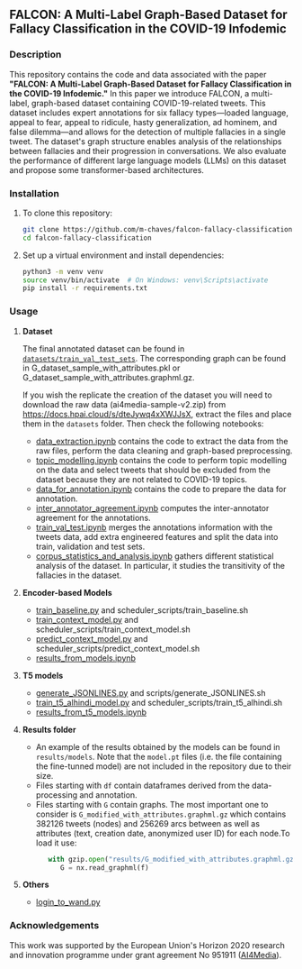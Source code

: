 ## FALCON: A Multi-Label Graph-Based Dataset for Fallacy Classification in the COVID-19 Infodemic

### Description
This repository contains the code and data associated with the paper **"FALCON: A Multi-Label Graph-Based Dataset for Fallacy Classification in the COVID-19 Infodemic."**
In this paper we introduce FALCON, a multi-label, graph-based dataset containing COVID-19-related tweets.
This dataset includes expert annotations for six fallacy types—loaded language, appeal to fear, appeal to ridicule, hasty generalization, ad hominem, and false dilemma—and allows for the detection of multiple fallacies in a single tweet.
The dataset's graph structure enables analysis of the relationships between fallacies and their progression in conversations.
We also evaluate the performance of different large language models (LLMs) on this dataset and propose some transformer-based architectures.

### Installation

1. To clone this repository:
   ```bash
   git clone https://github.com/m-chaves/falcon-fallacy-classification.git
   cd falcon-fallacy-classification
   ```

2. Set up a virtual environment and install dependencies:
   ```bash
   python3 -m venv venv
   source venv/bin/activate  # On Windows: venv\Scripts\activate
   pip install -r requirements.txt
   ```

### Usage

1. **Dataset**

   The final annotated dataset can be found in [```datasets/train_val_test_sets```](https://github.com/m-chaves/falcon-fallacy-classification/tree/master/datasets/train_val_test_sets).
   The corresponding graph can be found in G_dataset_sample_with_attributes.pkl or G_dataset_sample_with_attributes.graphml.gz.

   If you wish the replicate the creation of the dataset you will need to download the raw data (ai4media-sample-v2.zip) from https://docs.hpai.cloud/s/dteJywq4xXWJJsX, extract the files and place them in   the ```datasets``` folder. Then check the following notebooks:

   * [data_extraction.ipynb](https://github.com/m-chaves/falcon-fallacy-classification/blob/master/data_extraction.ipynb) contains the code to extract the data from the raw files, perform the data cleaning and graph-based preprocessing.
   * [topic_modelling.ipynb](https://github.com/m-chaves/falcon-fallacy-classification/blob/master/topic_modeling.ipynb) contains the code to perform topic modelling on the data and select tweets that should be excluded from the dataset because they are not related to COVID-19 topics.
   * [data_for_annotation.ipynb](https://github.com/m-chaves/falcon-fallacy-classification/blob/master/data_for_annotations.ipynb) contains the code to prepare the data for annotation.
   * [inter_annotator_agreement.ipynb](https://github.com/m-chaves/falcon-fallacy-classification/blob/master/inter_annotator_agreement.ipynb) computes the inter-annotator agreement for the annotations.
   * [train_val_test.ipynb](https://github.com/m-chaves/falcon-fallacy-classification/blob/master/train_val_test.ipynb) merges the annotations information with the tweets data, add extra engineered features and split the data into train, validation and test sets.
   * [corpus_statistics_and_analysis.ipynb](https://github.com/m-chaves/falcon-fallacy-classification/blob/master/corpus_statistics_and_analysis.ipynb) gathers different statistical analysis of the dataset. In particular, it studies the transitivity of the fallacies in the dataset.


2. **Encoder-based Models**

   * [train_baseline.py](https://github.com/m-chaves/falcon-fallacy-classification/blob/master/train_baseline.py) and scheduler_scripts/train_baseline.sh
   * [train_context_model.py](https://github.com/m-chaves/falcon-fallacy-classification/blob/master/train_context_model.py) and scheduler_scripts/train_context_model.sh
   * [predict_context_model.py](https://github.com/m-chaves/falcon-fallacy-classification/blob/master/predict_context_model.py) and scheduler_scripts/predict_context_model.sh
   * [results_from_models.ipynb](https://github.com/m-chaves/falcon-fallacy-classification/blob/master/results_from_models.ipynb)

3. **T5 models**

   * [generate_JSONLINES.py](https://github.com/m-chaves/falcon-fallacy-classification/blob/master/generate_JSONLINES.py) and scripts/generate_JSONLINES.sh
   * [train_t5_alhindi_model.py](https://github.com/m-chaves/falcon-fallacy-classification/blob/master/train_t5_alhindi_model.py) and scheduler_scripts/train_t5_alhindi.sh
   * [results_from_t5_models.ipynb](https://github.com/m-chaves/falcon-fallacy-classification/blob/master/results_from_t5_models.ipynb)

4. **Results folder**

   * An example of the results obtained by the models can be found in ```results/models```. Note that the ```model.pt``` files (i.e. the file containing the fine-tunned model) are not included in the repository due to their size.
   * Files starting with ```df``` contain dataframes derived from the data-processing and annotation.
   * Files starting with ```G``` contain graphs. The most important one to consider is ```G_modified_with_attributes.graphml.gz``` which contains 382126 tweets (nodes) and 256269 arcs between as well as attributes (text, creation date, anonymized user ID) for each node.To load it use:
      ```python
         with gzip.open("results/G_modified_with_attributes.graphml.gz", "rb") as f:
            G = nx.read_graphml(f)
      ```

4. **Others**

   * [login_to_wand.py](https://github.com/m-chaves/falcon-fallacy-classification/blob/master/login_to_wandb.py)


### Acknowledgements

This work was supported by the European Union's Horizon 2020 research and innovation programme under grant agreement No 951911 ([AI4Media](https://ai4media.eu/)).


<!-- ### Citation
If you use this code or the dataset in your research, please cite the following paper:

```bibtex
@inproceedings{falcon2024,
  title={FALCON: A Multi-Label Graph-Based Dataset for Fallacy Classification in the COVID-19 Infodemic},
  author={Author, Firstname and Coauthor, Secondname},
  booktitle={Proceedings of the Conference},
  year={2024},
  url={https://link-to-paper}
}
``` -->

<!-- ### License
This project is licensed under the MIT License. See the [LICENSE](LICENSE) file for details. -->
